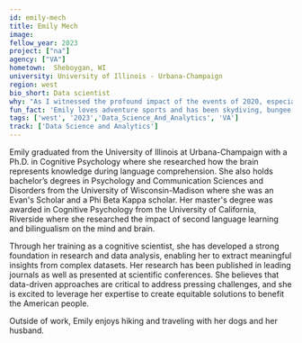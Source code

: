 ```yaml
---
id: emily-mech
title: Emily Mech
image: 
fellow_year: 2023
project: ["na"]
agency: ["VA"]
hometown:  Sheboygan, WI
university: University of Illinois - Urbana-Champaign
region: west
bio_short: Data scientist
why: "As I witnessed the profound impact of the events of 2020, especially the COVID-19 pandemic and the disparities it exposed, I felt a strong sense of urgency to do my part to create a more fair and inclusive society. In our increasingly technological world, I believe that responsible data science is critical to implement effective solutions to the challenges we face today. I am excited about the mission of the U.S. Digital Corps to develop innovative solutions to make government work better for all Americans, and as a fellow, I aim to become an advocate for equitable outcomes and a catalyst for inclusive progress."
fun_fact: 'Emily loves adventure sports and has been skydiving, bungee jumping, canyoning, and white water rafting!'
tags: ['west', '2023','Data_Science_And_Analytics', 'VA']
track: ['Data Science and Analytics']
---
```


Emily graduated from the University of Illinois at Urbana-Champaign with a Ph.D. in Cognitive Psychology where she researched how the brain represents knowledge during language comprehension. She also holds bachelor’s degrees in Psychology and Communication Sciences and Disorders from the University of Wisconsin-Madison where she was an Evan's Scholar and a Phi Beta Kappa scholar. Her master's degree was awarded in Cognitive Psychology from the University of California, Riverside where she researched the impact of second language learning and bilingualism on the mind and brain. 

Through her training as a cognitive scientist, she has developed a strong foundation in research and data analysis, enabling her to extract meaningful insights from complex datasets. Her research has been published in leading journals as well as presented at scientific conferences. She believes that data-driven approaches are critical to address pressing challenges, and she is excited to leverage her expertise to create equitable solutions to benefit the American people. 

Outside of work, Emily enjoys hiking and traveling with her dogs and her husband.